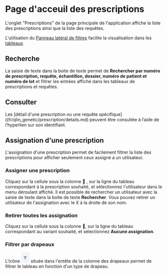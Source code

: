# Page d'acceuil des prescriptions

L'onglet "Prescriptions" de la page principale de l'application affiche la liste des prescriptions ainsi que la liste des requêtes.

L'utilisation du [Panneau latéral de filtres](/fr/qlin_genetic/filter_panel/filter_panel.md) facilite la visualisation dans les [tableaux](/fr/qlin_genetic/tables/tables.md).

## Recherche

La saisie de texte dans la boite de texte permet de **Rechercher par numéro de prescription, requête, échantillon, dossier, numéro de patient et numéro de lot** et filtrer les entrées affiché dans les tableaux de prescriptions et requêtes.

## Consulter

Les [détail d'une prescription ou une requête spécifique]((fr/qlin_genetic/prescription/details.md) peuvent être consultée à l’aide de l’hyperlien sur son identifiant.

## Assignation d'une prescription

L'assignation d'une prescription permet de facilement filtrer la liste des prescriptions pour afficher seulement ceux assigné a un utilisateur.

### Assigner une prescription

Cliquez sur la cellule sous la colonne 👤 , sur la ligne du tableau correspondant à la prescription souhaité, et sélectionnez l'utilisateur dans le menu déroulant affiché.
Il est possible de rechercher un utilisateur avec la saisie de texte dans la boite de texte **Rechercher**. Vous pouvez retirer un utilisateur de l'assignation avec le X à la droite de son nom.

### Retirer toutes les assignation

Cliquez sur la cellule sous la colonne 👤, sur la ligne du tableau correspondant au variant souhaité, et sélectionnez **Aucune assignation**.

### Filtrer par drapeaux

L'icône ![filtre](flags_filter.png) située dans l'entête de la colonne des drapeaux permet de filtrer le tableau en fonction d'un type de drapeau.